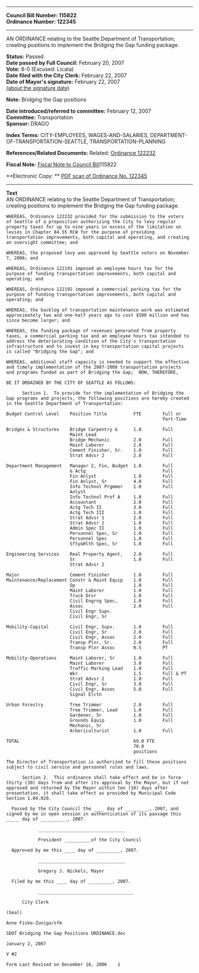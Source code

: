 * * * * *  
  
**Council Bill Number: [](#h0)[](#h2)115822**   
**Ordinance Number: 122345**  
  
* * * * *  
  
AN ORDINANCE relating to the Seattle Department of Transportation; creating positions to implement the Bridging the Gap funding package.  
  
**Status:** Passed   
**Date passed by Full Council:** February 20, 2007   
**Vote:** 8-0 (Excused: Licata)   
**Date filed with the City Clerk:** February 22, 2007   
**Date of Mayor's signature:** February 22, 2007   
[(about the signature date)](/~public/approvaldate.htm)   
  
**Note:** Bridging the Gap positions  
  
  
**Date introduced/referred to committee:** February 12, 2007   
**Committee:** Transportation   
**Sponsor:** DRAGO   
  
**Index Terms:** CITY-EMPLOYEES, WAGES-AND-SALARIES, DEPARTMENT-OF-TRANSPORTATION-SEATTLE, TRANSPORTATION-PLANNING  
  
**References/Related Documents:** Related: [Ordinance 122232](http://clerk.ci.seattle.wa.us/~scripts/nph-brs.exe?s1=&s3=&s4=122232&s2=&s5=&Sect4=AND&l=20&Sect2=THESON&Sect3=PLURON&Sect5=CBORY&Sect6=HITOFF&d=ORDF&p=1&u=/~public/cbory.htm&r=1&f=G)  
  
**Fiscal Note:** [Fiscal Note to Council Bill](http://clerk.seattle.gov/~public/fnote/115822.htm)[](#h1)[](#h3)115822  
  
**Electronic Copy: ** [PDF scan of Ordinance No. 122345](/~archives/Ordinances/Ord_122345.pdf)  
  
* * * * *  
  
**Text**  
    AN ORDINANCE relating to the Seattle Department of Transportation;  
    creating positions to implement the Bridging the Gap funding package.  
  
    WHEREAS, Ordinance 122232 provided for the submission to the voters  
    of Seattle of a proposition authorizing the City to levy regular  
    property taxes for up to nine years in excess of the limitation on  
    levies in Chapter 84.55 RCW for the purpose of providing  
    transportation improvements, both capital and operating, and creating  
    an oversight committee; and  
  
    WHEREAS, the proposed levy was approved by Seattle voters on November  
    7, 2006; and  
  
    WHEREAS, Ordinance 122191 imposed an employee hours tax for the  
    purpose of funding transportation improvements, both capital and  
    operating; and  
  
    WHEREAS, Ordinance 122192 imposed a commercial parking tax for the  
    purpose of funding transportation improvements, both capital and  
    operating; and  
  
    WHEREAS, the backlog of transportation maintenance work was estimated  
    approximately two and one-half years ago to cost $500 million and has  
    since become larger; and  
  
    WHEREAS, the funding package of revenues generated from property  
    taxes, a commercial parking tax and an employee hours tax intended to  
    address the deteriorating condition of the City's transportation  
    infrastructure and to invest in key transportation capital projects  
    is called "Bridging the Gap"; and  
  
    WHEREAS, additional staff capacity is needed to support the effective  
    and timely implementation of the 2007-2008 transportation projects  
    and programs funded as part of Bridging the Gap;  NOW, THEREFORE,  
  
    BE IT ORDAINED BY THE CITY OF SEATTLE AS FOLLOWS:  
  
          Section 1.  To provide for the implementation of Bridging the  
    Gap programs and projects, the following positions are hereby created  
    in the Seattle Department of Transportation:  
  
    Budget Control Level    Position Title          FTE        Full or  
                                                               Part-Time  
  
    Bridges & Structures    Bridge Carpentry &      1.0        Full  
                            Maint Lead  
                            Bridge Mechanic         2.0        Full  
                            Maint Laborer           2.0        Full  
                            Cement Finisher, Sr.    1.0        Full  
                            Strat Advsr 2           2.0        Full  
  
    Department Management   Manager 2, Fin, Budget  1.0        Full  
                            & Actg                             Full  
                            Fin Anlyst              1.0        Full  
                            Fin Anlyst, Sr          4.0        Full  
                            Info Technol Prgmmer    1.0        Full  
                            Anlyst  
                            Info Technol Prof A     1.0        Full  
                            Accountant              2.0        Full  
                            Actg Tech II            3.0        Full  
                            Actg Tech III           1.0        Full  
                            Strat Advsr 1           2.0        Full  
                            Strat Advsr 2           1.0        Full  
                            Admin Spec II           1.0        Full  
                            Personnel Spec, Sr      1.0        Full  
                            Personnel Spec          1.0        Full  
                            Sfty&Hlth Spec, Sr      1.0        Full  
  
    Engineering Services    Real Property Agent,    2.0        Full  
                            Sr                      1.0        Full  
                            Strat Advsr 2  
  
    Major                   Cement Finisher         1.0        Full  
    Maintenance/Replacement Constr & Maint Equip    1.0        Full  
                            Op                      1.0        Full  
                            Maint Laborer           1.0        Full  
                            Truck Drvr              1.0        Full  
                            Civil Engrng Spec,      1.0        Full  
                            Assoc                   2.0        Full  
                            Civil Engr Supv.  
                            Civil Engr, Sr  
  
    Mobility-Capital        Civil Engr, Supv.       1.0        Full  
                            Civil Engr, Sr          2.0        Full  
                            Civil Engr, Assoc       2.0        Full  
                            Transp Plnr, Sr.        2.0        Full  
                            Transp Plnr Assoc       0.5        PT  
  
    Mobility-Operations     Maint Laborer, Sr       1.0        Full  
                            Maint Laborer           3.0        Full  
                            Traffic Marking Lead    1.0        Full  
                            Wkr                     1.5        Full & PT  
                            Strat Advsr 2           1.0        Full  
                            Civil Engr, Sr          3.0        Full  
                            Civil Engr, Assoc       5.0        Full  
                            Signal Elctn  
  
    Urban Forestry          Tree Trimmer            2.0        Full  
                            Tree Trimmer, Lead      1.0        Full  
                            Gardener, Sr            1.0        Full  
                            Grounds Equip           1.0        Full  
                            Mechanic, Sr  
                            Arboriculturist         1.0        Full  
  
    TOTAL                                           69.0 FTE  
                                                    70.0  
                                                    positions  
  
    The Director of Transportation is authorized to fill these positions  
    subject to civil service and personnel rules and laws.  
  
          Section 2.  This ordinance shall take effect and be in force  
    thirty (30) days from and after its approval by the Mayor, but if not  
    approved and returned by the Mayor within ten (10) days after  
    presentation, it shall take effect as provided by Municipal Code  
    Section 1.04.020.  
  
      Passed by the City Council the ____ day of _________, 2007, and  
    signed by me in open session in authentication of its passage this  
    _____ day of __________, 2007.  
  
                _________________________________  
  
                President __________of the City Council  
  
      Approved by me this ____ day of _________, 2007.  
  
                _________________________________  
  
                Gregory J. Nickels, Mayor  
  
      Filed by me this ____ day of _________, 2007.  
  
                ____________________________________  
  
          City Clerk  
  
    (Seal)  
  
    Anne Fiske-Zuniga/sfm  
  
    SDOT Bridging the Gap Positions ORDINANCE.doc  
  
    January 2, 2007  
  
    V #2  
  
    Form Last Revised on December 16, 2006    1  
